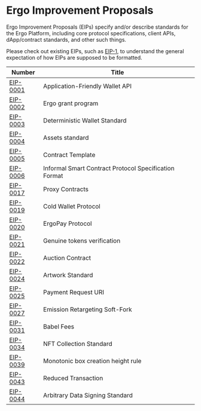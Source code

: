 # Ergo Improvement Proposals

Ergo Improvement Proposals (EIPs) specify and/or describe standards for the Ergo Platform, including core protocol specifications, client APIs, dApp/contract standards, and other such things.

Please check out existing EIPs, such as [EIP-1](eip-0001.md), to understand the general expectation of how EIPs are supposed to be formatted.

| Number                  | Title                                                 |
| ----------------------- | ----------------------------------------------------- |
| [EIP-0001](eip-0001.md) | Application-Friendly Wallet API                       |
| [EIP-0002](eip-0002.md) | Ergo grant program                                    |
| [EIP-0003](eip-0003.md) | Deterministic Wallet Standard                         |
| [EIP-0004](eip-0004.md) | Assets standard                                       |
| [EIP-0005](eip-0005.md) | Contract Template                                     |
| [EIP-0006](eip-0006.md) | Informal Smart Contract Protocol Specification Format |
| [EIP-0017](eip-0017.md) | Proxy Contracts                                       |
| [EIP-0019](eip-0019.md) | Cold Wallet Protocol                                  |
| [EIP-0020](eip-0020.md) | ErgoPay Protocol                                      |
| [EIP-0021](eip-0021.md) | Genuine tokens verification                           |
| [EIP-0022](eip-0022.md) | Auction Contract                                      |
| [EIP-0024](eip-0024.md) | Artwork Standard                                      |
| [EIP-0025](eip-0025.md) | Payment Request URI                                   |
| [EIP-0027](eip-0027.md) | Emission Retargeting Soft-Fork                        |
| [EIP-0031](eip-0031.md) | Babel Fees                                            |
| [EIP-0034](eip-0034.md) | NFT Collection Standard                               |
| [EIP-0039](eip-0039.md) | Monotonic box creation height rule                    |
| [EIP-0043](eip-0043.md) | Reduced Transaction                                   |
| [EIP-0044](eip-0044.md) | Arbitrary Data Signing Standard                       |
